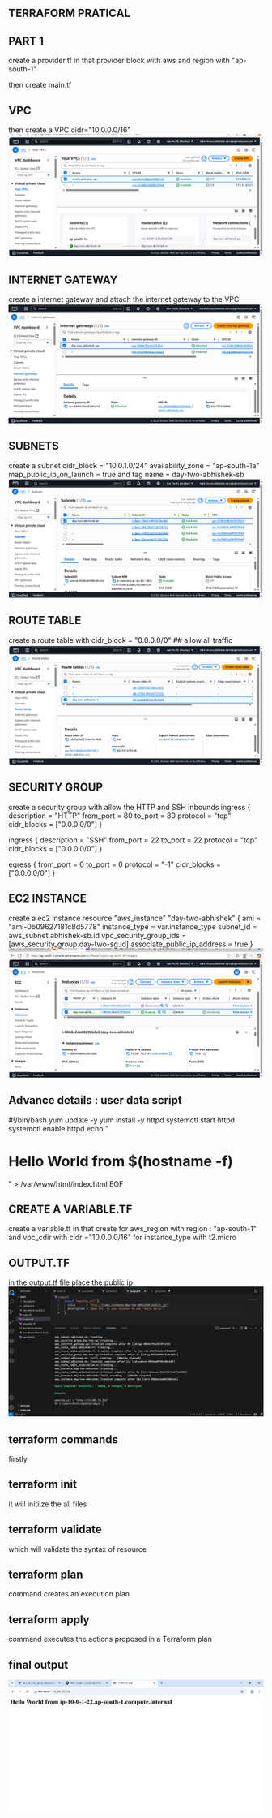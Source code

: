 ## TERRAFORM PRATICAL 
## PART 1
create a provider.tf in that provider block with aws and region with "ap-south-1"

then create main.tf 
## VPC
then create a VPC 
cidr="10.0.0.0/16"
![terraform-vpc](day-two-vpc.png)


## INTERNET GATEWAY
create a internet gateway
and attach the internet gateway to the VPC
![terraform-vpc](day-two-ig.png)

## SUBNETS
create a subnet 
cidr_block         = "10.0.1.0/24"
availability_zone  = "ap-south-1a"
map_public_ip_on_launch = true
and tag 
name = day-two-abhishek-sb
![terraform-vpc](day-two-sb.png)

## ROUTE TABLE
create a route table with
cidr_block = "0.0.0.0/0" ## allow all traffic 
![terraform-vpc](day-two-rt.png)

## SECURITY GROUP
create a security group with
allow the HTTP and SSH inbounds
ingress {
    description = "HTTP"
    from_port   = 80
    to_port     = 80
    protocol    = "tcp"
    cidr_blocks = ["0.0.0.0/0"]
  }

  ingress {
    description = "SSH"
    from_port   = 22
    to_port     = 22
    protocol    = "tcp"
    cidr_blocks = ["0.0.0.0/0"]
  }

  egress {
    from_port   = 0
    to_port     = 0
    protocol    = "-1"
    cidr_blocks = ["0.0.0.0/0"]
  }

## EC2 INSTANCE
create a ec2 instance 
resource "aws_instance" "day-two-abhishek" {
  ami                    = "ami-0b09627181c8d5778"
  instance_type          = var.instance_type
  subnet_id              = aws_subnet.abhishek-sb.id
  vpc_security_group_ids = [aws_security_group.day-two-sg.id]
  associate_public_ip_address = true
}
![terraform-vpc](day-two-ec2.png)

## Advance details : user data script
 #!/bin/bash
              yum update -y
              yum install -y httpd
              systemctl start httpd
              systemctl enable httpd
              echo "<h1>Hello World from $(hostname -f)</h1>" > /var/www/html/index.html
            EOF

## CREATE A VARIABLE.TF
create a variable.tf in that 
create for aws_region with region : "ap-south-1"
and vpc_cdir with cidr ="10.0.0.0/16"
for instance_type with t2.micro

## OUTPUT.TF
in the output.tf file place the public ip 
![terraform-vpc](day-two-apply.png)

## terraform commands 
firstly 
## terraform init
it will initilze the all files 

## terraform validate 
which will validate the syntax of resource 

## terraform plan 
command creates an execution plan
## terraform apply 
command executes the actions proposed in a Terraform plan
 ## final output 
 ![terraform-vpc](day-two-op.png)


